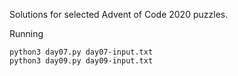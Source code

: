 Solutions for selected Advent of Code 2020 puzzles.

Running

    python3 day07.py day07-input.txt
    python3 day09.py day09-input.txt 
